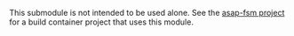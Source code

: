 This submodule is not intended to be used alone. See the
[asap-fsm project](https://github.com/asap-projects/asap-fsm) for a build
container project that uses this module.
